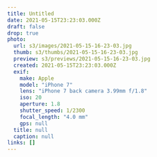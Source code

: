 ```yaml
---
title: Untitled
date: 2021-05-15T23:23:03.000Z
draft: false
drop: true
photo:
  url: s3/images/2021-05-15-16-23-03.jpg
  thumb: s3/thumbs/2021-05-15-16-23-03.jpg
  preview: s3/previews/2021-05-15-16-23-03.jpg
  created: 2021-05-15T23:23:03.000Z
  exif:
    make: Apple
    model: "iPhone 7"
    lens: "iPhone 7 back camera 3.99mm f/1.8"
    iso: 20
    aperture: 1.8
    shutter_speed: 1/2300
    focal_length: "4.0 mm"
    gps: null
  title: null
  caption: null
links: []
---
```

